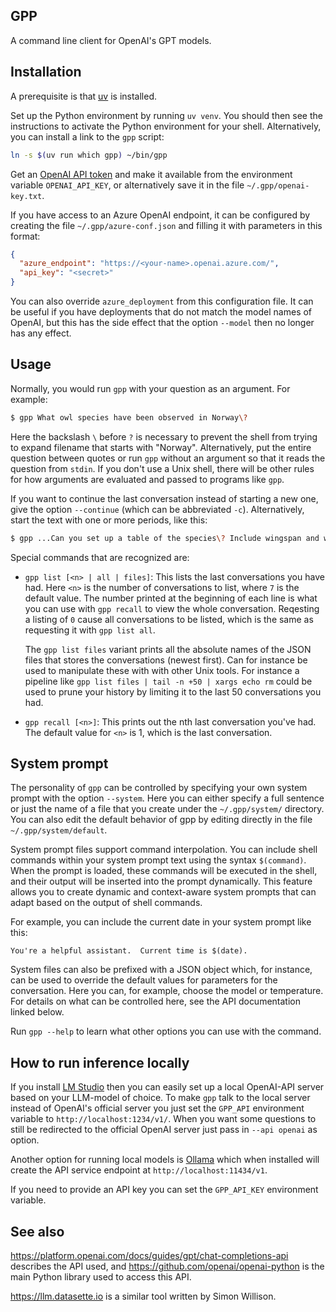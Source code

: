 GPP
----

A command line client for OpenAI's GPT models.

## Installation

A prerequisite is that [uv](https://docs.astral.sh/uv/getting-started/installation/) is installed.

Set up the Python environment by running `uv venv`.  You should then see the
instructions to activate the Python environment for your shell.  Alternatively,
you can install a link to the `gpp` script:

```sh
ln -s $(uv run which gpp) ~/bin/gpp
```

Get an [OpenAI API token](https://platform.openai.com/account/api-keys) and make it available from the environment variable `OPENAI_API_KEY`, or alternatively
save it in the file `~/.gpp/openai-key.txt`.

If you have access to an Azure OpenAI endpoint, it can be configured by creating
the file `~/.gpp/azure-conf.json` and filling it with parameters in this format:

```json
{
  "azure_endpoint": "https://<your-name>.openai.azure.com/",
  "api_key": "<secret>"
}
```

You can also override `azure_deployment` from this configuration file. It can
be useful if you have deployments that do not match the model names of OpenAI, but
this has the side effect that the option `--model` then no longer has any effect.

## Usage

Normally, you would run `gpp` with your question as an argument. For example:

```sh
$ gpp What owl species have been observed in Norway\?
```

Here the backslash `\` before `?` is necessary to prevent the shell from trying to expand
filename that starts with "Norway". Alternatively, put the entire question between
quotes or run `gpp` without an argument so that it reads the question from `stdin`.
If you don't use a Unix shell, there will be other rules for how arguments
are evaluated and passed to programs like `gpp`.

If you want to continue the last conversation instead of starting a new one, give the option `--continue` (which can be abbreviated `-c`).
Alternatively, start the text with one or more periods, like this:

```sh
$ gpp ...Can you set up a table of the species\? Include wingspan and weight.
```

Special commands that are recognized are:

* `gpp list [<n> | all | files]`: This lists the last conversations you have had. Here `<n>` is the number of conversations to list, where `7` is the default value. The number printed at the beginning of each line is what you can use with `gpp recall` to view the whole conversation.  Reqesting a listing of `0` cause all conversations to be listed, which is the same as requesting it with `gpp list all`.

  The `gpp list files` variant prints all the absolute names of the JSON files that stores the conversations (newest first).  Can for instance be used to manipulate these with with other Unix tools. For instance a pipeline like `gpp list files | tail -n +50 | xargs echo rm` could be used to prune your history by limiting it to the last 50 conversations you had.

* `gpp recall [<n>]`: This prints out the nth last conversation you've had. The default value for `<n>` is 1, which is the last conversation.

## System prompt

The personality of `gpp` can be controlled by specifying your own system prompt with the option `--system`. Here you can either specify a full sentence or just the name of a file that you create under the `~/.gpp/system/` directory. You can also edit
the default behavior of gpp by editing directly in the file `~/.gpp/system/default`.

System prompt files support command interpolation. You can include shell
commands within your system prompt text using the syntax `$(command)`. When the
prompt is loaded, these commands will be executed in the shell, and their output
will be inserted into the prompt dynamically.  This feature allows you to create
dynamic and context-aware system prompts that can adapt based on the output of
shell commands.

For example, you can include the current date in your system prompt like this:

```
You're a helpful assistant.  Current time is $(date).
```

System files can also be prefixed with a JSON object which, for instance, can be used to override the default values for parameters
for the conversation. Here you can, for example, choose the model or temperature. For details on what can be controlled here, see
the API documentation linked below.

Run `gpp --help` to learn what other options you can use with the command.

## How to run inference locally

If you install [LM Studio](https://lmstudio.ai) then you can easily set up a local OpenAI-API server based on your LLM-model of choice.
To make `gpp` talk to the local server instead of OpenAI's official server you just set the `GPP_API` environment variable to `http://localhost:1234/v1/`.  When you want some questions to still be redirected to the official OpenAI server just pass in `--api openai` as option.

Another option for running local models is [Ollama](https://ollama.com) which
when installed will create the API service endpoint at
`http://localhost:11434/v1`.

If you need to provide an API key you can set the `GPP_API_KEY` environment variable.

## See also

https://platform.openai.com/docs/guides/gpt/chat-completions-api describes the API used, and https://github.com/openai/openai-python is the main Python library used to access this API.

https://llm.datasette.io is a similar tool written by Simon Willison.
